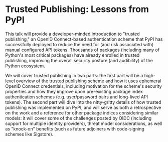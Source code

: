 # Trusted Publishing: Lessons from PyPI

This talk will provide a developer-minded introduction to "trusted publishing,"
an OpenID Connect-based authentication scheme that PyPI has successfully
deployed to reduce the need for (and risk associated with) manual configured
API tokens. Thousands of packages (including many of Python's most critical
packages) have already enrolled in trusted publishing, improving the overall
security posture (and audibility) of the Python ecosystem.

We will cover trusted
publishing in two parts: the first part will be a high-level overview of the
trusted publishing scheme and how it uses ephemeral OpenID Connect credentials,
including motivation for the scheme's security properties and how they improve
upon pre-existing package index authentication schemes (e.g. user/password pairs
and long-lived API tokens). The second part will dive into the nitty-gritty
details of how trusted publishing was implemented on PyPI, and will serve as
both a retrospective on the work and a reference for other package indices
considering similar models: it will cover some of the challenges posted by OIDC
(including support for multiple identity providers), threat model
considerations, as well as "knock-on" benefits (such as future adjoiners with
code-signing schemes like Sigstore).
